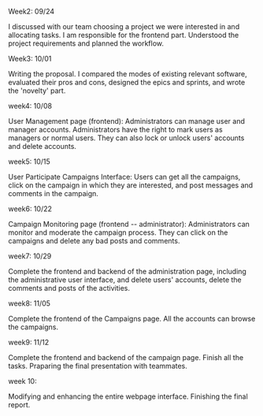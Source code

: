 Week2: 09/24

I discussed with our team choosing a project we were interested in and allocating tasks. I am responsible for the frontend part.
Understood the project requirements and planned the workflow.


Week3: 10/01


Writing the proposal. I compared the modes of existing relevant software, evaluated their pros and cons, designed the epics and sprints, and wrote the 'novelty' part.



week4: 10/08

User Management page (frontend): Administrators can manage user and manager accounts. Administrators have the right to mark users as managers or normal users. They can also lock or unlock users' accounts and delete accounts.


week5: 10/15

User Participate Campaigns Interface: Users can get all the campaigns, click on the campaign in which they are interested, and post messages and comments in the campaign.


week6: 10/22

Campaign Monitoring page (frontend -- administrator): Administrators can monitor and moderate the campaign process. They can click on the campaigns and delete any bad posts and comments.

week7: 10/29

Complete the frontend and backend of the administration page, including the administrative user interface, and delete users' accounts, delete the comments and posts of the activities.

week8: 11/05

Complete the frontend of the Campaigns page. All the accounts can browse the campaigns.


week9: 11/12

Complete the frontend and backend of the campaign page. Finish all the tasks. Praparing the final presentation with teammates.


week 10:

 Modifying and enhancing the entire webpage interface. Finishing the final report.


